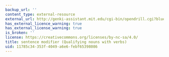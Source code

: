 ```yaml
---
backup_url: ''
content_type: external-resource
external_url: http://genki-assistant.mit.edu/cgi-bin/opendrill.cgi?blueprintid=451
has_external_licence_warning: true
has_external_license_warning: true
is_broken: ''
license: https://creativecommons.org/licenses/by-nc-sa/4.0/
title: sentence modifier (Qualifying nouns with verbs)
uid: 11785c34-353f-4049-a6e6-febf65398086
---
```

